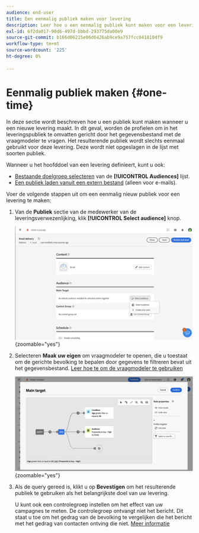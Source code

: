 ```yaml
---
audience: end-user
title: Een eenmalig publiek maken voor levering
description: Leer hoe u een eenmalig publiek kunt maken voor een levering.
exl-id: 6f2da017-90d6-497d-bbbd-293775da00e9
source-git-commit: b166d06215e06d6426ab9ce9a757fcc041810df9
workflow-type: tm+mt
source-wordcount: '225'
ht-degree: 0%

---
```


# Eenmalig publiek maken {#one-time}

In deze sectie wordt beschreven hoe u een publiek kunt maken wanneer u een nieuwe levering maakt. In dit geval, worden de profielen om in het leveringspubliek te omvatten gericht door het gegevensbestand met de vraagmodeler te vragen. Het resulterende publiek wordt slechts eenmaal gebruikt voor deze levering. Deze wordt niet opgeslagen in de lijst met soorten publiek.

Wanneer u het hoofddoel van een levering definieert, kunt u ook:
* [Bestaande doelgroep selecteren](add-audience.md) van de **[!UICONTROL Audiences]** lijst.
* [Een publiek laden vanuit een extern bestand](file-audience.md) (alleen voor e-mails).

Voer de volgende stappen uit om een eenmalig nieuw publiek voor een levering te maken:

1. Van de **Publiek** sectie van de medewerker van de leveringsverwezenlijking, klik **[!UICONTROL Select audience]** knop.

   ![](assets/segment-builder0.png){zoomable=&quot;yes&quot;}

1. Selecteren **Maak uw eigen** om vraagmodeler te openen, die u toestaat om de gerichte bevolking te bepalen door gegevens te filtreren bevat uit het gegevensbestand. [Leer hoe te om de vraagmodeler te gebruiken](../query/query-modeler-overview.md)

   ![](assets/query-modeler.png){zoomable=&quot;yes&quot;}

1. Als de query gereed is, klikt u op **Bevestigen** om het resulterende publiek te gebruiken als het belangrijkste doel van uw levering.

   U kunt ook een controlegroep instellen om het effect van uw campagnes te meten. De controlegroep ontvangt niet het bericht. Dit staat u toe om het gedrag van de bevolking te vergelijken die het bericht met het gedrag van contacten ontving die niet. [Meer informatie](control-group.md)
